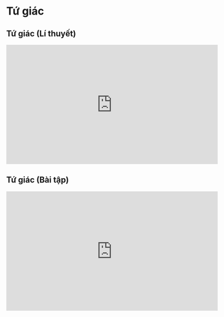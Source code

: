 # Tứ giác
## Tứ giác (Lí thuyết)
<iframe width="560" height="315" src="https://www.youtube.com/embed/cXX_9Bd0_cA?si=hUzN5q1k7MvfN-oW" title="YouTube video player" frameborder="0" allow="accelerometer; autoplay; clipboard-write; encrypted-media; gyroscope; picture-in-picture; web-share" referrerpolicy="strict-origin-when-cross-origin" allowfullscreen></iframe>

## Tứ giác (Bài tập)
<iframe width="560" height="315" src="https://www.youtube.com/embed/NVMgmf0Hz4U?si=zVNdcZRfj4a0p8Tb" title="YouTube video player" frameborder="0" allow="accelerometer; autoplay; clipboard-write; encrypted-media; gyroscope; picture-in-picture; web-share" referrerpolicy="strict-origin-when-cross-origin" allowfullscreen></iframe>
